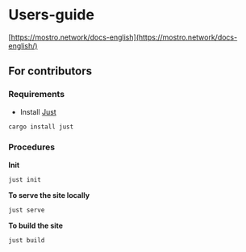 # Users-guide

[https://mostro.network/docs-english](https://mostro.network/docs-english/)

## For contributors

### Requirements

* Install [Just](https://github.com/casey/just) 
```bash
cargo install just
```
### Procedures

**Init**

```bash
just init
```

**To serve the site locally**

```bash
just serve
```

**To build the site**

```bash
just build
```

